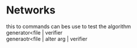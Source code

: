# Networks 
this to commands can bes use to test the algorithm  
generator<file | verifier  
generaotr<file | alter arg | verifier  
